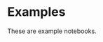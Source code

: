 # Examples

These are example notebooks.

<!-- ```{include} ../../examples/4D-SXDM_tutorial-BLISS.ipynb
``` -->